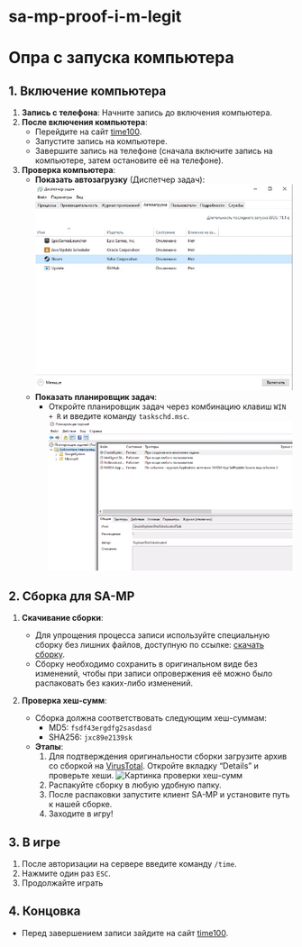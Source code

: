 # sa-mp-proof-i-m-legit

# Опра с запуска компьютера

## 1. Включение компьютера

1. **Запись с телефона**: Начните запись до включения компьютера.
2. **После включения компьютера**:
   - Перейдите на сайт [time100](http://time100).
   - Запустите запись на компьютере.
   - Завершите запись на телефоне (сначала включите запись на компьютере, затем остановите её на телефоне).
3. **Проверка компьютера**:
   - **Показать автозагрузку** (Диспетчер задач): ![task_manager](https://github.com/somearchive/sa-mp-proof-i-m-legit/blob/main/pictures/task_manager.png)
   - **Показать планировщик задач**:
     - Откройте планировщик задач через комбинацию клавиш `WIN + R` и введите команду `taskschd.msc`.
       ![task_manager](https://github.com/somearchive/sa-mp-proof-i-m-legit/blob/main/pictures/scheduler.png)

## 2. Сборка для SA-MP

1. **Скачивание сборки**:
   - Для упрощения процесса записи используйте специальную сборку без лишних файлов, доступную по ссылке: [скачать сборку](https://download_gta_gangstera.samp).
   - Сборку необходимо сохранить в оригинальном виде без изменений, чтобы при записи опровержения её можно было распаковать без каких-либо изменений.

2. **Проверка хеш-сумм**:
   - Сборка должна соответствовать следующим хеш-суммам:
     - MD5: `fsdf43ergdfg2sasdasd`
     - SHA256: `jxc89e2139sk`
   - **Этапы**:
     1. Для подтверждения оригинальности сборки загрузите архив со сборкой на [VirusTotal](https://www.virustotal.com). Откройте вкладку “Details” и проверьте хеши.
        ![Картинка проверки хеш-сумм](ссылка_на_картинку)
     2. Распакуйте сборку в любую удобную папку.
     3. После распаковки запустите клиент SA-MP и установите путь к нашей сборке.
     4. Заходите в игру!

## 3. В игре

1. После авторизации на сервере введите команду `/time`.
2. Нажмите один раз `ESC`.
3. Продолжайте играть

## 4. Концовка

- Перед завершением записи зайдите на сайт [time100](http://time100).
